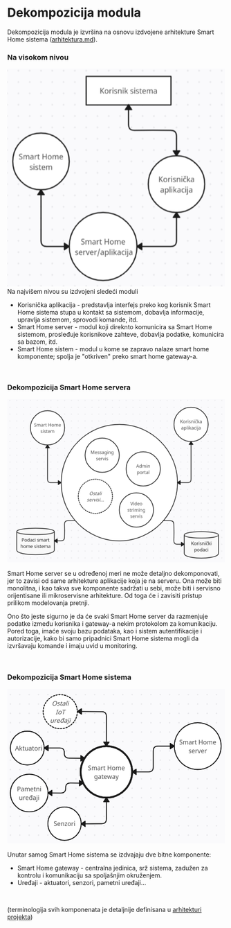 # Dekompozicija modula

Dekompozicija modula je izvršina na osnovu izdvojene arhitekture Smart Home sistema ([arhitektura.md](../1-arhitektura/arhitektura.md)).

### Na visokom nivou

![Dijagram 1](slike/dijagram-1.png)
<br>
Na najvišem nivou su izdvojeni sledeći moduli
* Korisnička aplikacija - predstavlja interfejs preko kog korisnik Smart Home sistema stupa u kontakt sa sistemom, dobavlja informacije, upravlja sistemom, sprovodi komande, itd.
* Smart Home server - modul koji direknto komunicira sa Smart Home sistemom, prosleđuje korisnikove zahteve, dobavlja podatke, komunicira sa bazom, itd.
* Smart Home sistem - modul u kome se zapravo nalaze smart home komponente; spolja je "otkriven" preko smart home gateway-a.

<br>

### Dekompozicija Smart Home servera 

![Dijagram 2](slike/dijagram-2.png)
<br>

Smart Home server se u određenoj meri ne može detaljno dekomponovati, jer to zavisi od same arhitekture aplikacije koja je na serveru.
Ona može biti monolitna, i kao takva sve komponente sadržati u sebi, može biti i servisno orijentisane ili mikroservisne arhitekture. Od toga će i zavisiti pristup prilikom modelovanja pretnji.

Ono što jeste sigurno je da će svaki Smart Home server da razmenjuje podatke između korisnika i gateway-a nekim protokolom za komunikaciju. Pored toga, imaće svoju bazu podataka, kao i sistem autentifikacije i autorizacije, kako bi samo pripadnici Smart Home sistema mogli da izvršavaju komande i imaju uvid u monitoring.

<br>

### Dekompozicija Smart Home sistema
![Dijagram 3](slike/dijagram-3.png)
<br>

Unutar samog Smart Home sistema se izdvajaju dve bitne komponente:
* Smart Home gateway - centralna jedinica, srž sistema, zadužen za kontrolu i komunikaciju sa spoljašnjim okruženjem.
* Uređaji - aktuatori, senzori, pametni uređaji...

<br>

(terminologija svih komponenata je detaljnije definisana u [arhitekturi projekta](../1-arhitektura/arhitektura.md))